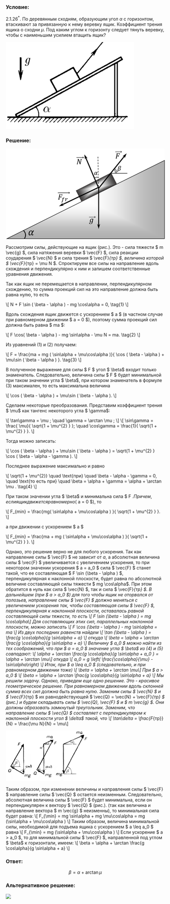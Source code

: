 ###  Условие: 

$2.1.26^*.$ По деревянным сходням, образующим угол $\alpha$ с горизонтом, втаскивают за привязанную к нему веревку ящик. Коэффициент трения ящика о сходни $\mu$. Под каким углом к горизонту следует тянуть веревку, чтобы с наименьшим усилием втащить ящик? 

![ К задаче 2.1.26 |407x275, 42%](../../img/2.1.26/statement.png)

###  Решение: 

![ Схема задачи |790x448, 42%](../../img/2.1.26/phys11917.png)

Рассмотрим силы, действующие на ящик (рис.). Это - сила тяжести $ m \vec{g} $, сила натяжения веревки $ \vec{F} $, сила реакции соударения $ \vec{N} $ и сила трения $ \vec{F}_{тр} $, величина которой $ \vec{F}_{тр} = \mu N $. Спроктируем все силы на направление вдоль схождения и перпендикулярно к ним и запишем соответственные уравнения движения.

Так как ящик не перемещается в направлении, перпендикулярном схождению, то сумма проекций сил на это направление должна быть равна нулю, то есть

\\[ N + F \sin ( \beta - \alpha ) - mg \cos\alpha = 0, \tag{1} \\] 

Вдоль схождения ящик движется с ускорением $ a $ (в частном случае при равномерном движении $ a = 0 $), поэтому сумма проекций сил должна быть равна $ ma $:

\\[ F \cos( \beta - \alpha ) - mg \sin\alpha - \mu N = ma. \tag{2} \\] 

Из уравнений (1) и (2) получаем:

\\[ F = \frac{ma + mg ( \sin\alpha + \mu\cos\alpha )}{ \cos ( \beta - \alpha ) + \mu\sin ( \beta - \alpha ) }. \tag{3} \\] 

В полученное выражение для силы $ F $ угол $ \beta$ входит только знаменатель. Следовательно, величина силы $ F $ будет минимальной при таком значении угла $ \beta$, при котором знаменатель в формуле (3) максимален, то есть максимальна величина

\\[ \cos ( \beta - \alpha ) + \mu\sin ( \beta - \alpha ). \\] 

Сделаем некоторые преобразования. Представим коэффициент трения $ \mu$ как тангенс некоторого угла $ \gamma$:

\\[ \tan\gamma = \mu ; \quad \gamma = \arctan \mu ; \\] \\[ \sin\gamma = \frac{ \mu}{ \sqrt{1 + \mu^{2} } }; \quad \cos\gamma = \frac{1}{ \sqrt{1 + \mu^{2} } }. \\] 

Тогда можно записать:

\\[ \cos ( \beta - \alpha ) + \mu\sin ( \beta - \alpha ) = \sqrt{1 + \mu^{2} } \cos ( \beta - \alpha - \gamma ). \\] 

Последнее выражение максимально и равно

\\[ \sqrt{1 + \mu^{2}} \quad \text{при} \quad \beta - \alpha - \gamma = 0, \quad \text{то есть при} \quad \beta = \alpha + \gamma = \alpha + \arctan \mu . \tag{4} \\] 

При таком значении угла $ \beta$ и минимальна сила $ F $. Причем, если ящик движется равномерно ($ a = 0 $), то

\\[ F_{min} = \frac{mg( \sin\alpha + \mu\cos\alpha ) }{ \sqrt{1 + \mu^{2} } }. \\] 

а при движении с ускорением $ a $

\\[ F_{min} = \frac{ma + mg ( \sin\alpha + \mu\cos\alpha ) }{ \sqrt{1 + \mu^{2} } }. \\] 

Однако, это решение верно не для любого ускорения. Так как направление силы $ \vec{F} $ не зависит от $a$, а абсолютная величина силы $ \vec{F} $ увеличивается с увеличением ускорения, то при некотором значении ускорения $ a = a_0 $ сила $ \vec{F} $ станет такой, что ее составляющая $ F \sin (\beta - \alpha ) $, перпендикулярная к наклонной плоскости, будет равна по абсолютной величине составляющей силы тяжести $ mg \cos\alpha$. При этом обратится в нуль как сила $ \vec{N} $, так и сила $ \vec{F}_{тр} $. В дальнейшем (при $ a > a_0 $) для того чтобы ящик не оторвался от полозьев, направление силы $ \vec{F} $ должно меняться с увеличением ускорения так, чтобы составляющая силы $ \vec{F} $, перпендикулярная к наклонной плоскости, оставалась равной составляющей силы тяжести, то есть \\[ F \sin (\beta - \alpha ) = mg \cos\alpha\\] Для составляющих этих сил, параллельных наклонной плоскости, можно записать \\[ F \cos (\beta - \alpha ) - mg \sin\alpha = ma \\] Из двух последних равенств найдем \\[ \tan (\beta - \alpha ) = \frac{g \cos\alpha}{g \sin\alpha + a} \\] откуда \\[ \beta = \alpha + \arctan \frac{g \cos\alpha}{g \sin\alpha + a} \\] Величину $ a_0 $ можно найти из тех соображений, что при $ a = a_0 $ значение угла $ \beta$ из (4) и (5) совпадают: \\[ \alpha + \arctan \frac{g \cos\alpha}{g \sin\alpha + a_0 } = \alpha + \arctan \mu\\] откуда \\[ a_0 = g \left( \frac{\cos\alpha}{\mu} - \sin\alpha\right) \\] Итак, при $ a \leq a_0 $ (следовательно, и при равномерном движении тоже) \\[ \beta = \alpha + \arctan \mu\\] При $ a > a_0 $ \\[ \beta = \alpha + \arctan \frac{g \cos\alpha}{g \sin\alpha + a} \\] Мы решили задачу. Однако, приведем еще одно решение. Это - красивое геометрическое решение. При равномерном движении вдоль склонней сумма всех сил должна быть равна нулю. Заменим силы $ \vec{N} $ и $ \vec{F}_{тр} $ их равнодействующей $ \vec{Q} = \vec{N} + \vec{F}_{тр} $ (рис.) и будем складывать силы $ \vec{Q}, \vec{F} $ и $ m \vec{g} $. Они должны образовать замкнутый треугольник. Заменим, что направление силы $ \vec{Q} $ составляет с перпендикуляром к наклонной плоскости угол $ \delta$ такой, что \\[ \tan\delta = \frac{F_{тр}}{N} = \frac{\mu N}{N} = \mu\\] 

![|266x159, 42%](../../img/2.1.26/phys11917-1.png) 

Таким образом, при изменении величины и направления силы $ \vec{F} $ направление силы $ \vec{Q} $ остается неизменным. Следовательно, абсолютная величина силы $ \vec{F} $ будет минимальна, если он перпендикулярен к вектору $ \vec{Q} $ (рис.). (так как величина и направление вектора $ m \vec{g} $ неизменны), то минимальная сила будет равна: \\[ F_{\min} = mg \sin\alpha + mg \mu\cos\alpha = mg (\sin\alpha + \mu\cos\alpha ) \\] Таким образом, величина минимальной силы, необходимой для подъема ящика с ускорением $ a \leq a_0 $ равна \\[ F_{\min} = mg (\sin\alpha + \mu\cos\alpha ) \\] Если ускорение $ a > a_0 $, то для минимальной силы $ \vec{F} $, направленной под углом $ \beta$ к горизонтали, имеем: \\[ \beta = \alpha + \arctan \frac{g \cos\alpha}{g \sin\alpha + a} \\]

###  Ответ: 

$$\beta = \alpha + \arctan \mu$$ 

###  Альтернативное решение: 

![](https://www.youtube.com/embed/Tw35KFitW-k) 
